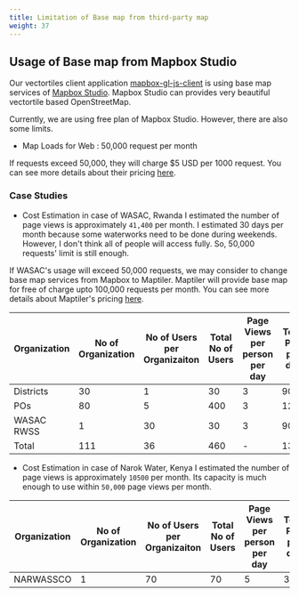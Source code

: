 ```yaml
---
title: Limitation of Base map from third-party map
weight: 37
---
```


## Usage of Base map from Mapbox Studio
Our vectortiles client application [mapbox-gl-js-client](https://github.com/narwassco/mapbox-gl-js-client) is using base map services of [Mapbox Studio](https://www.mapbox.com). Mapbox Studio can provides very beautiful vectortile based OpenStreetMap.

Currently, we are using free plan of Mapbox Studio. However, there are also some limits.
* Map Loads for Web : 50,000 request per month

If requests exceed 50,000, they will charge $5 USD per 1000 request.
You can see more details about their pricing [here](https://www.mapbox.com/pricing/).

### Case Studies
- Cost Estimation in case of WASAC, Rwanda
I estimated the number of page views is approximately `41,400` per month. I estimated 30 days per month because some waterworks need to be done during weekends. However, I don't think all of people will access fully. So, 50,000 requests' limit is still enough.

If WASAC's usage will exceed 50,000 requests, we may consider to change base map services from Mapbox to Maptiler. Maptiler will provide base map for free of charge upto 100,000 requests per month. You can see more details about Maptiler's pricing [here](https://www.maptiler.com/cloud/plans/). 

| Organization | No of Organization | No of Users per Organizaiton | Total No of Users | Page Views per person per day | Total PVs per day | Estimated PV per month |
|-|-|-|-|-|-|-|
| Districts | 30 | 1 | 30 | 3 | 90 | 2700 |
| POs | 80 | 5 | 400 | 3 | 1200 | 36000 |
| WASAC RWSS | 1 | 30 | 30 | 3 | 90 | 2700 |
| Total | 111 | 36 | 460 | - | 1380 | **41400** |

- Cost Estimation in case of Narok Water, Kenya
I estimated the number of page views is approximately `10500` per month. Its capacity is much enough to use within `50,000` page views per month.

| Organization | No of Organization | No of Users per Organizaiton | Total No of Users | Page Views per person per day | Total PVs per day | Estimated PV per month |
|-|-|-|-|-|-|-|
| NARWASSCO | 1 | 70 | 70 | 5 | 350 | **10500** |
